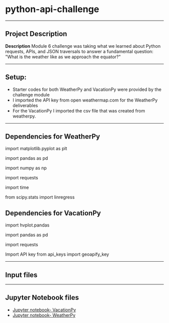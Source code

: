 # python-api-challenge

---

## Project Description

**Description** Module 6 challenge was taking what we learned about Python requests, APIs, and JSON traversals to answer a fundamental question: "What is the weather like as we approach the equator?"

---

## Setup:

- Starter codes for both WeatherPy and VacationPy were provided by the challenge module
- I imported the API key from open weathermap.com for the WeatherPy deliverables
- For the VacationPy I imported the csv file that was created from weatherpy.

---

## Dependencies for WeatherPy

  import matplotlib.pyplot as plt
  
  import pandas as pd
  
  import numpy as np
  
  import requests
  
  import time
  
  from scipy.stats import linregress

## Dependencies for VacationPy

  import hvplot.pandas
  
  import pandas as pd
  
  import requests

  Import API key
  from api_keys import geoapify_key

---

## Input files

---

## Jupyter Notebook files

- [Jupyter notebook- VacationPy](https://github.com/Lmuliokela/python-api-challenge/blob/main/VacationPy.ipynb)
- [Jupyter notebook- WeatherPy](https://github.com/Lmuliokela/python-api-challenge/blob/main/WeatherPy.ipynb)







  
